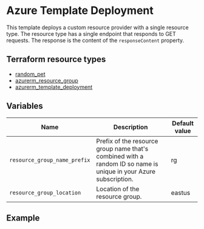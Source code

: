 # Azure Template Deployment

This template deploys a custom resource provider with a single resource type. The resource type has a single endpoint that responds to GET requests. The response is the content of the `responseContent` property.

## Terraform resource types

- [random_pet](https://registry.terraform.io/providers/hashicorp/random/latest/docs/resources/pet)
- [azurerm_resource_group](https://registry.terraform.io/providers/hashicorp/azurerm/latest/docs/resources/resource_group)
- [azurerm_template_deployment](https://registry.terraform.io/providers/hashicorp/azurerm/latest/docs/resources/template_deployment)

## Variables

| Name | Description | Default value |
|-|-|-|
| `resource_group_name_prefix` | Prefix of the resource group name that's combined with a random ID so name is unique in your Azure subscription. | rg |
| `resource_group_location` | Location of the resource group. | eastus |

## Example